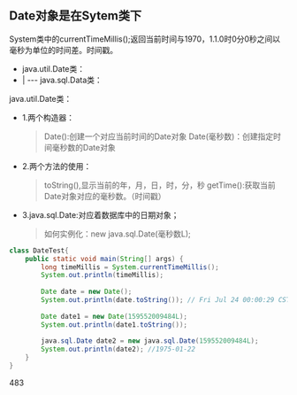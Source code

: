 ## Date对象是在Sytem类下
 System类中的currentTimeMillis();返回当前时间与1970，1.1.0时0分0秒之间以毫秒为单位的时间差。时间戳。

 * java.util.Date类：
 *    | --- java.sql.Data类：
 
java.util.Date类：
 * 1.两个构造器：
    > Date():创建一个对应当前时间的Date对象
    > Date(毫秒数)：创建指定时间毫秒数的Date对象
 * 2.两个方法的使用：
    > toString(),显示当前的年，月，日，时，分，秒
    > getTime():获取当前Date对象对应的毫秒数。（时间戳）
 * 3.java.sql.Date:对应着数据库中的日期对象；
    > 如何实例化：new java.sql.Date(毫秒数L);
```java
class DateTest{
    public static void main(String[] args) {
        long timeMillis = System.currentTimeMillis();
        System.out.println(timeMillis);
    
        Date date = new Date();
        System.out.println(date.toString()); // Fri Jul 24 00:00:29 CST 2020
    
        Date date1 = new Date(159552009484L);
        System.out.println(date1.toString());
    
        java.sql.Date date2 = new java.sql.Date(159552009484L);
        System.out.println(date2); //1975-01-22
    }
}
``` 

483